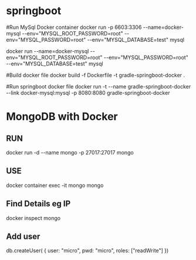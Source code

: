 # springboot



#Run MySql Docker container
docker run -p 6603:3306 --name=docker-mysql --env="MYSQL_ROOT_PASSWORD=root" --env="MYSQL_PASSWORD=root" --env="MYSQL_DATABASE=test" mysql

docker run --name=docker-mysql --env="MYSQL_ROOT_PASSWORD=root" --env="MYSQL_PASSWORD=root" --env="MYSQL_DATABASE=test" mysql

#Build docker file
docker build -f Dockerfile -t gradle-springboot-docker .

#Run springboot docker file
docker run -t --name gradle-springboot-docker --link docker-mysql:mysql -p 8080:8080 gradle-springboot-docker


# MongoDB with Docker
## RUN
docker run -d --name mongo -p 27017:27017 mongo
## USE
docker container exec -it mongo mongo
## Find Details eg IP
docker inspect mongo

## Add user
db.createUser( { user: "micro", pwd: "micro", roles: ["readWrite"] })

